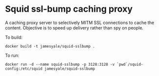 Squid ssl-bump caching proxy
============================

A caching proxy server to selectively MITM SSL connections to cache the content. Objective is to speed up delivery rather than spy on people. 

To build: 

    docker build -t jamesyale/squid-sslbump .

To run: 

    docker run -d --name squid-sslbump -p 3128:3128 -v `pwd`/squid-config:/etc/squid jamesyale/squid-sslbump
